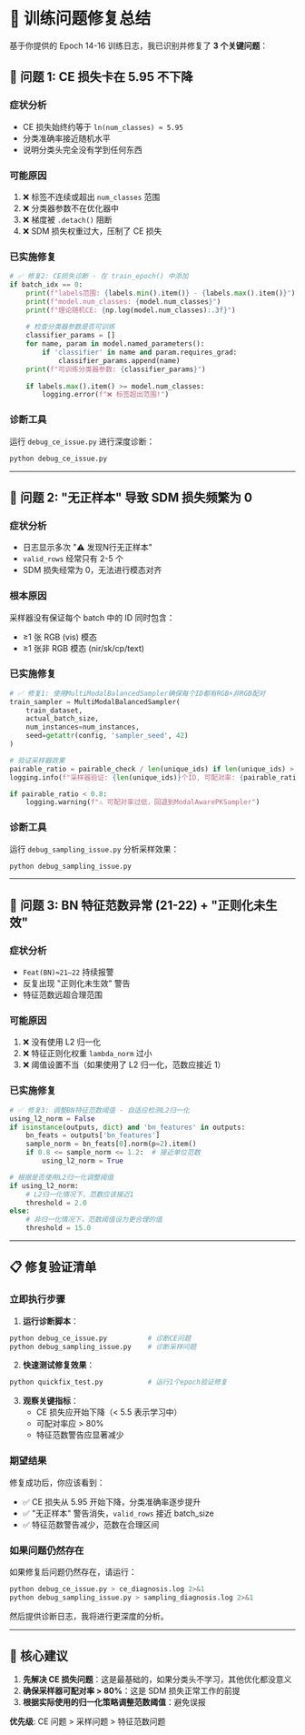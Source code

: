 # 🔧 训练问题修复总结

基于你提供的 Epoch 14-16 训练日志，我已识别并修复了 **3 个关键问题**：

## 🚨 问题 1: CE 损失卡在 5.95 不下降

### **症状分析**
- CE 损失始终约等于 `ln(num_classes) ≈ 5.95`
- 分类准确率接近随机水平
- 说明分类头完全没有学到任何东西

### **可能原因**
1. ❌ 标签不连续或超出 `num_classes` 范围
2. ❌ 分类器参数不在优化器中
3. ❌ 梯度被 `.detach()` 阻断
4. ❌ SDM 损失权重过大，压制了 CE 损失

### **已实施修复**
```python
# ✅ 修复2: CE损失诊断 - 在 train_epoch() 中添加
if batch_idx == 0:
    print(f"labels范围: {labels.min().item()} - {labels.max().item()}")
    print(f"model.num_classes: {model.num_classes}")
    print(f"理论随机CE: {np.log(model.num_classes):.3f}")
    
    # 检查分类器参数是否可训练
    classifier_params = []
    for name, param in model.named_parameters():
        if 'classifier' in name and param.requires_grad:
            classifier_params.append(name)
    print(f"可训练分类器参数: {classifier_params}")
    
    if labels.max().item() >= model.num_classes:
        logging.error(f"❌ 标签超出范围!")
```

### **诊断工具**
运行 `debug_ce_issue.py` 进行深度诊断：
```bash
python debug_ce_issue.py
```

---

## 🚨 问题 2: "无正样本" 导致 SDM 损失频繁为 0

### **症状分析**
- 日志显示多次 "⚠️ 发现N行无正样本"
- `valid_rows` 经常只有 2-5 个
- SDM 损失经常为 0，无法进行模态对齐

### **根本原因**
采样器没有保证每个 batch 中的 ID 同时包含：
- ≥1 张 RGB (vis) 模态
- ≥1 张非 RGB 模态 (nir/sk/cp/text)

### **已实施修复**
```python
# ✅ 修复1: 使用MultiModalBalancedSampler确保每个ID都有RGB+非RGB配对
train_sampler = MultiModalBalancedSampler(
    train_dataset, 
    actual_batch_size, 
    num_instances=num_instances,
    seed=getattr(config, 'sampler_seed', 42)
)

# 验证采样器效果
pairable_ratio = pairable_check / len(unique_ids) if len(unique_ids) > 0 else 0
logging.info(f"采样器验证: {len(unique_ids)}个ID, 可配对率: {pairable_ratio:.1%}")

if pairable_ratio < 0.8:
    logging.warning(f"⚠️ 可配对率过低，回退到ModalAwarePKSampler")
```

### **诊断工具**
运行 `debug_sampling_issue.py` 分析采样效果：
```bash
python debug_sampling_issue.py
```

---

## 🚨 问题 3: BN 特征范数异常 (21-22) + "正则化未生效"

### **症状分析**
- `Feat(BN)≈21–22` 持续报警
- 反复出现 "正则化未生效" 警告
- 特征范数远超合理范围

### **可能原因**
1. ❌ 没有使用 L2 归一化
2. ❌ 特征正则化权重 `lambda_norm` 过小
3. ❌ 阈值设置不当（如果使用了 L2 归一化，范数应接近 1）

### **已实施修复**
```python
# ✅ 修复3: 调整BN特征范数阈值 - 自适应检测L2归一化
using_l2_norm = False
if isinstance(outputs, dict) and 'bn_features' in outputs:
    bn_feats = outputs['bn_features']
    sample_norm = bn_feats[0].norm(p=2).item()
    if 0.8 <= sample_norm <= 1.2:  # 接近单位范数
        using_l2_norm = True

# 根据是否使用L2归一化调整阈值
if using_l2_norm:
    # L2归一化情况下，范数应该接近1
    threshold = 2.0
else:
    # 非归一化情况下，范数阈值设为更合理的值
    threshold = 15.0
```

---

## 📋 修复验证清单

### 立即执行步骤
1. **运行诊断脚本**：
```bash
python debug_ce_issue.py          # 诊断CE问题
python debug_sampling_issue.py    # 诊断采样问题
```

2. **快速测试修复效果**：
```bash
python quickfix_test.py           # 运行1个epoch验证修复
```

3. **观察关键指标**：
   - CE 损失应开始下降（< 5.5 表示学习中）
   - 可配对率应 > 80%
   - 特征范数警告应显著减少

### 期望结果
修复成功后，你应该看到：
- ✅ CE 损失从 5.95 开始下降，分类准确率逐步提升
- ✅ "无正样本" 警告消失，`valid_rows` 接近 batch_size
- ✅ 特征范数警告减少，范数在合理区间

### 如果问题仍然存在

如果修复后问题仍然存在，请运行：
```bash
python debug_ce_issue.py > ce_diagnosis.log 2>&1
python debug_sampling_issue.py > sampling_diagnosis.log 2>&1
```

然后提供诊断日志，我将进行更深度的分析。

---

## 🎯 核心建议

1. **先解决 CE 损失问题**：这是最基础的，如果分类头不学习，其他优化都没意义
2. **确保采样器可配对率 > 80%**：这是 SDM 损失正常工作的前提
3. **根据实际使用的归一化策略调整范数阈值**：避免误报

**优先级**: CE 问题 > 采样问题 > 特征范数问题